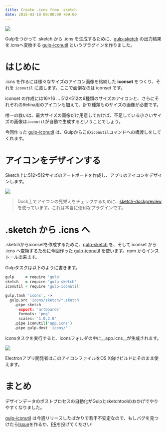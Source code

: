 ```yaml
---
title: Create .icns from .sketch
date: 2015-03-10 09:00:00 +09:00
---
```


![](http://randompaper.co.s3.amazonaws.com/create-icns-from-sketch/intro.png)

Gulpをつかって .sketch から .icns を生成するために、[gulp-sketch](https://github.com/cognitom/gulp-sketch) の出力結果を.icnsへ変換する [gulp-iconutil](https://github.com/uetchy/gulp-iconutil) というプラグインを作りました。

# はじめに

.icns を作るには様々なサイズのアイコン画像を格納した __iconset__ をつくり、それを `iconutil` に渡します。ここで面倒なのは iconset です。

iconset の作成には16×16 ... 512×512の6種類のサイズのアイコンと、さらにそれぞれのRetina用のアイコンも加えて、計12種類ものサイズの画像が必要です。

唯一の救いは、最大サイズの画像だけ用意しておけば、不足している小さいサイズの画像は`iconutil`が自動で生成するということでしょう。

今回作った [gulp-iconutil](https://www.npmjs.com/package/gulp-iconutil) は、Gulpからこの`iconutil`コマンドへの橋渡しをしてくれます。

# アイコンをデザインする

Sketch上に512×512サイズのアートボードを作成し、アプリのアイコンをデザインします。

![](http://randompaper.co.s3.amazonaws.com/create-icns-from-sketch/dock.png)

> Dock上でアイコンの見栄えをチェックするために、[sketch-dockpreview](https://github.com/fnky/sketch-dockpreview)を使っています。これは本当に便利なプラグインです。

# .sketch から .icns へ

.sketchからiconsetを作成するために、[gulp-sketch](https://github.com/cognitom/gulp-sketch) を、そして iconset から .icns へ変換するために今回作った [gulp-iconutil](https://www.npmjs.com/package/gulp-iconutil) を使います。npm からインストール出来ます。

Gulpタスクは以下のように書きます。

```coffee
gulp     = require 'gulp'
sketch   = require 'gulp-sketch'
iconutil = require 'gulp-iconutil'

gulp.task 'icons', ->
  gulp.src 'icons/sketch/*.sketch'
    .pipe sketch
      export: 'artboards'
      formats: 'png'
      scales: '1.0,2.0'
    .pipe iconutil('app.icns')
    .pipe gulp.dest 'icons/'
```

iconsタスクを実行すると、iconsフォルダの中に__app.icns__が生成されます。

![](http://randompaper.co.s3.amazonaws.com/create-icns-from-sketch/result.png)

Electronアプリ開発者はこのアイコンファイルをOS X向けビルドにそのまま使えます。

# まとめ

デザインデータのポストプロセスの自動化がGulpとsketchtoolのおかげでやりやすくなりました。

[gulp-iconutil](https://github.com/uetchy/gulp-iconutil) は今週リリースしたばかりで若干不安定なので、もしバグを見つけたら[Issue](https://github.com/uetchy/gulp-iconutil/issues)を作るか、[PR](https://github.com/uetchy/gulp-iconutil/pulls)を投げてください!
